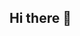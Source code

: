 ## Hi there 👋

<!--
**mina407/mina407** is a ✨ _special_ ✨ repository because its `README.md` (this file) appears on your GitHub profile.

Here are some ideas to get you started:

- 🔭 I’m currently working on ...
- 🌱 I’m currently learning ...
- 👯 I’m looking to collaborate on ...
- 🤔 I’m looking for help with ...
- 💬 Ask me about ... power Bi Excel Machine Learning Deep learning 
- 📫 How to reach me: ...
- 😄 Pronouns: ...
- ⚡ Fun fact: ...
-->
